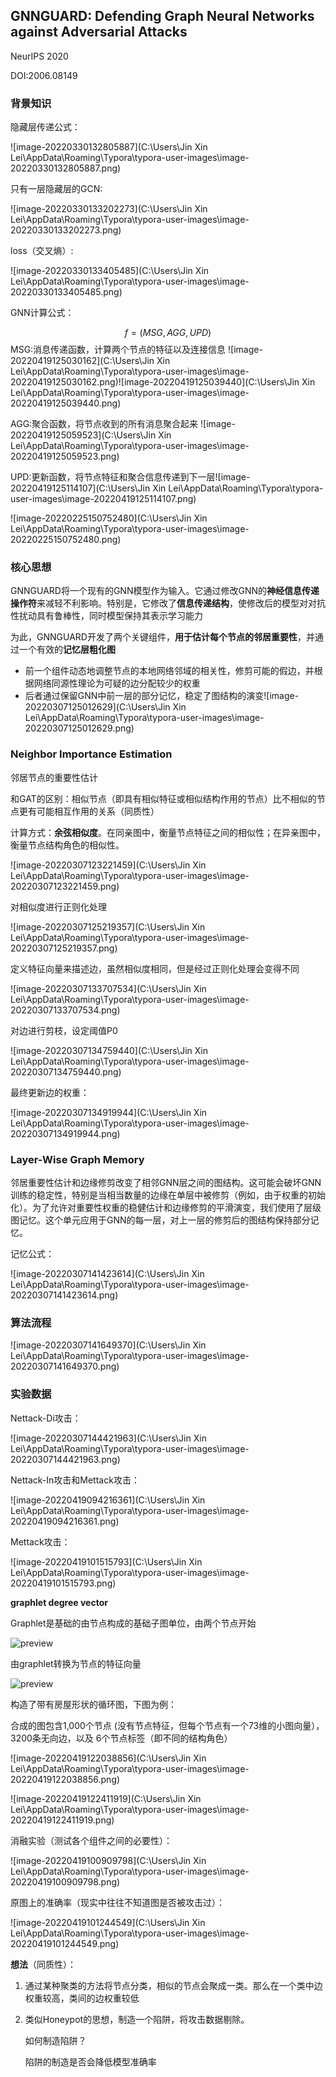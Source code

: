 ## **GNNGUARD: Defending Graph Neural Networks against Adversarial Attacks**

NeurIPS 2020

DOI:2006.08149

### 背景知识

[GCN原理]: https://www.163.com/dy/article/FP9HA24J0516EPQ9.html

隐藏层传递公式：

![image-20220330132805887](C:\Users\Jin Xin Lei\AppData\Roaming\Typora\typora-user-images\image-20220330132805887.png)

只有一层隐藏层的GCN:

![image-20220330133202273](C:\Users\Jin Xin Lei\AppData\Roaming\Typora\typora-user-images\image-20220330133202273.png)

loss（交叉熵）:

![image-20220330133405485](C:\Users\Jin Xin Lei\AppData\Roaming\Typora\typora-user-images\image-20220330133405485.png)

GNN计算公式：

$$
f = (MSG,AGG,UPD)
$$
MSG:消息传递函数，计算两个节点的特征以及连接信息 ![image-20220419125030162](C:\Users\Jin Xin Lei\AppData\Roaming\Typora\typora-user-images\image-20220419125030162.png)![image-20220419125039440](C:\Users\Jin Xin Lei\AppData\Roaming\Typora\typora-user-images\image-20220419125039440.png)

AGG:聚合函数，将节点收到的所有消息聚合起来 ![image-20220419125059523](C:\Users\Jin Xin Lei\AppData\Roaming\Typora\typora-user-images\image-20220419125059523.png)

UPD:更新函数，将节点特征和聚合信息传递到下一层![image-20220419125114107](C:\Users\Jin Xin Lei\AppData\Roaming\Typora\typora-user-images\image-20220419125114107.png)

![image-20220225150752480](C:\Users\Jin Xin Lei\AppData\Roaming\Typora\typora-user-images\image-20220225150752480.png)

### 核心思想

GNNGUARD将一个现有的GNN模型作为输入。它通过修改GNN的**神经信息传递操作符**来减轻不利影响。特别是，它修改了**信息传递结构**，使修改后的模型对对抗性扰动具有鲁棒性，同时模型保持其表示学习能力

为此，GNNGUARD开发了两个关键组件，**用于估计每个节点的邻居重要性**，并通过一个有效的**记忆层粗化图**

- 前一个组件动态地调整节点的本地网络邻域的相关性，修剪可能的假边，并根据网络同源性理论为可疑的边分配较少的权重
- 后者通过保留GNN中前一层的部分记忆，稳定了图结构的演变![image-20220307125012629](C:\Users\Jin Xin Lei\AppData\Roaming\Typora\typora-user-images\image-20220307125012629.png)

### **Neighbor Importance Estimation**

邻居节点的重要性估计

和GAT的区别：相似节点（即具有相似特征或相似结构作用的节点）比不相似的节点更有可能相互作用的关系（同质性）

计算方式：**余弦相似度**。在同亲图中，衡量节点特征之间的相似性；在异亲图中，衡量节点结构角色的相似性。

![image-20220307123221459](C:\Users\Jin Xin Lei\AppData\Roaming\Typora\typora-user-images\image-20220307123221459.png)

对相似度进行正则化处理

![image-20220307125219357](C:\Users\Jin Xin Lei\AppData\Roaming\Typora\typora-user-images\image-20220307125219357.png)

定义特征向量来描述边，虽然相似度相同，但是经过正则化处理会变得不同

![image-20220307133707534](C:\Users\Jin Xin Lei\AppData\Roaming\Typora\typora-user-images\image-20220307133707534.png)

对边进行剪枝，设定阈值P0

![image-20220307134759440](C:\Users\Jin Xin Lei\AppData\Roaming\Typora\typora-user-images\image-20220307134759440.png)

最终更新边的权重：

![image-20220307134919944](C:\Users\Jin Xin Lei\AppData\Roaming\Typora\typora-user-images\image-20220307134919944.png)

###  **Layer-Wise Graph Memory**

邻居重要性估计和边缘修剪改变了相邻GNN层之间的图结构。这可能会破坏GNN训练的稳定性，特别是当相当数量的边缘在单层中被修剪（例如，由于权重的初始化）。为了允许对重要性权重的稳健估计和边缘修剪的平滑演变，我们使用了层级图记忆。这个单元应用于GNN的每一层，对上一层的修剪后的图结构保持部分记忆。

记忆公式：

![image-20220307141423614](C:\Users\Jin Xin Lei\AppData\Roaming\Typora\typora-user-images\image-20220307141423614.png)

### 算法流程

![image-20220307141649370](C:\Users\Jin Xin Lei\AppData\Roaming\Typora\typora-user-images\image-20220307141649370.png)

### 实验数据

Nettack-Di攻击：

![image-20220307144421963](C:\Users\Jin Xin Lei\AppData\Roaming\Typora\typora-user-images\image-20220307144421963.png)

Nettack-In攻击和Mettack攻击：

![image-20220419094216361](C:\Users\Jin Xin Lei\AppData\Roaming\Typora\typora-user-images\image-20220419094216361.png)

Mettack攻击：

![image-20220419101515793](C:\Users\Jin Xin Lei\AppData\Roaming\Typora\typora-user-images\image-20220419101515793.png)

**graphlet degree vector**

Graphlet是基础的由节点构成的基础子图单位，由两个节点开始

![preview](https://pic3.zhimg.com/v2-bb7fedb4f94cec1a876d7f017339e332_r.jpg)

由graphlet转换为节点的特征向量

![preview](https://pic1.zhimg.com/v2-0a04a3bb143b1c4de4029089c55f6eac_r.jpg)

构造了带有房屋形状的循环图，下图为例：

合成的图包含1,000个节点 (没有节点特征，但每个节点有一个73维的小图向量），3200条无向边，以及 6个节点标签（即不同的结构角色）

![image-20220419122038856](C:\Users\Jin Xin Lei\AppData\Roaming\Typora\typora-user-images\image-20220419122038856.png)



![image-20220419122411919](C:\Users\Jin Xin Lei\AppData\Roaming\Typora\typora-user-images\image-20220419122411919.png)



消融实验（测试各个组件之间的必要性）：

![image-20220419100909798](C:\Users\Jin Xin Lei\AppData\Roaming\Typora\typora-user-images\image-20220419100909798.png)

原图上的准确率（现实中往往不知道图是否被攻击过）：

![image-20220419101244549](C:\Users\Jin Xin Lei\AppData\Roaming\Typora\typora-user-images\image-20220419101244549.png)



**想法**（同质性）：

1. 通过某种聚类的方法将节点分类，相似的节点会聚成一类。那么在一个类中边权重较高，类间的边权重较低

2. 类似Honeypot的思想，制造一个陷阱，将攻击数据剔除。

   如何制造陷阱？

   陷阱的制造是否会降低模型准确率

